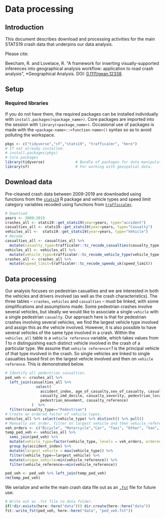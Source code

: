 Data processing
================

## Introduction

This document describes download and processing activities for the main
STATS19 crash data that underpins our data analysis.

Please cite:

Beecham, R. and Lovelace, R. "A framework for inserting
visually-supported inferences into geographical analysis workflow:
application to road crash analysis", *Geographical Analysis. DOI: [0.1111/gean.12338](https://doi.org/10.1111/gean.12338).

## Setup

### Required libraries

If you do not have them, the required packages can be installed
individually with `install.packages(<package_name>)`. Core packages are
imported into the session with `library(<package_name>)`. Occasional use
of packages is made with the `<package-name>::<function-name>()` syntax
so as to avoid polluting the workspace.

``` r
pkgs <- c("tidyverse","sf","stats19", "trafficalmr", "here")
# If not already installed.
# install.packages(pkgs)
# Core packages
library(tidyverse)              # Bundle of packages for data manipulation.
library(sf)                     # For working with geospatial data.
```

## Download data

Pre-cleaned crash data between 2009-2019 are downloaded using functions
from the [`stats19`](https://docs.ropensci.org/stats19/) R package and
vehicle types and speed limit category variables recoded using functions
from [`trafficcalmr`]().

``` r
# Download
years <- 2009:2019
crashes_all <- stats19::get_stats19(year=years, type="accident")
casualties_all <- stats19::get_stats19(year=years, type="Casualty")
vehicles_all <-  stats19::get_stats19(year=years, type="Vehicle")
# Recode
casualties_all <- casualties_all %>%
  mutate(casualty_type=trafficalmr::tc_recode_casualties(casualty_type))
vehicles_all <- vehicles_all %>%
  mutate(vehicle_type=trafficalmr::tc_recode_vehicle_type(vehicle_type))
crashes_all <- crashes_all %>%
  mutate(speed_limit=trafficalmr::tc_recode_speeds_uk(speed_limit))
```

## Data processing

Our analysis focuses on pedestrian casualties and we are interested in
both the vehicles and drivers involved (as well as the crash
characteristics). The three tables – `crashes`, `vehicles` and
`casualties` – must be linked, with some simplifications and assumptions
made. Some pedestrian crashes involve several vehicles, but ideally we
would like to associate a single `vehicle` with a single pedestrian
`casualty`. Our approach here is that for pedestrian crashes involving
several vehicles, we find the largest vehicle type involved and assign
this as *the* vehicle involved. However, it is also possible to have
several vehicles of the same type involved in a crash. Within the
`vehicles_all` table is a `vehicle reference` variable, which takes
values from *1* to *n* distinguishing each distinct vehicle involved in
the crash of a particular type. We assume that `vehicle reference`*=1*
is the principal vehicle of that type involved in the crash. So single
vehicles are linked to single casualties based first on the largest
vehicle involved and then on `vehicle reference`. This is demonstrated
below.

``` r
# Identify all pedestrian casualties.
ped_veh <- crashes_all %>%
  left_join(casualties_all %>%
              select(
                accident_index, age_of_casualty,sex_of_casualty, casualty_type,
                casualty_imd_decile, casualty_severity, pedestrian_location,
                pedestrian_movement, casualty_reference)
            )  %>%
  filter(casualty_type=="Pedestrian")
# Create an ordered factor of vehicle types.
vehicles_all %>% select(vehicle_type) %>% distinct() %>% pull()
# Manually set order, filter on largest vehicle and then vehicle_reference.
veh_orders <- c("Bicycle", "Motorcycle","Car", "Taxi", "Other", "Van", "Bus", "HGV")e
temp_ped_veh <- vehicles_all %>%
  semi_join(ped_veh) %>%
  mutate(vehicle_type=factor(vehicle_type, levels = veh_orders, ordered = TRUE)) %>%
  group_by(accident_index) %>%
  mutate(largest_vehicle = max(vehicle_type)) %>%
  filter(vehicle_type==largest_vehicle) %>%
  mutate(unique_vehicle=min(vehicle_reference)) %>%
  filter(vehicle_reference==min(vehicle_reference))

ped_veh <- ped_veh %>% left_join(temp_ped_veh)
rm(temp_ped_veh)
```

We serialize and write the main crash data file out as an
[`.fst`](https://www.fstpackage.org/) file for future use.

``` r
# Write out as .fst file to data folder.
if(!dir.exists(here::here("data"))) dir.create(here::here("data"))
fst::write_fst(ped_veh, here::here("data", "ped_veh.fst"))
```
